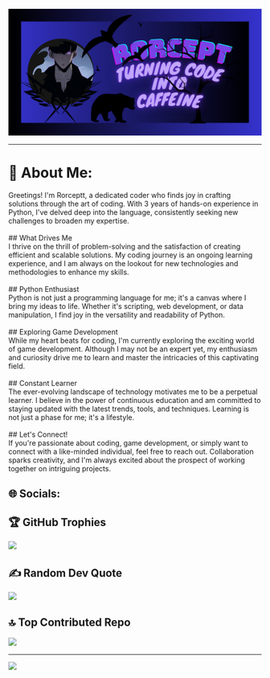 ![Banner](https://github.com/Rorceptt/Rorceptt/blob/main/GitHub%20Banner.png)

---
# 💫 About Me:
Greetings! I'm Rorceptt, a dedicated coder who finds joy in crafting solutions through the art of coding. With 3 years of hands-on experience in Python, I've delved deep into the language, consistently seeking new challenges to broaden my expertise.<br>
<br>## What Drives Me<br>
I thrive on the thrill of problem-solving and the satisfaction of creating efficient and scalable solutions. My coding journey is an ongoing learning experience, and I am always on the lookout for new technologies and methodologies to enhance my skills.<br>
<br>## Python Enthusiast<br>
Python is not just a programming language for me; it's a canvas where I bring my ideas to life. Whether it's scripting, web development, or data manipulation, I find joy in the versatility and readability of Python.<br>
<br>## Exploring Game Development<br>
While my heart beats for coding, I'm currently exploring the exciting world of game development. Although I may not be an expert yet, my enthusiasm and curiosity drive me to learn and master the intricacies of this captivating field.<br>
<br>## Constant Learner<br>
The ever-evolving landscape of technology motivates me to be a perpetual learner. I believe in the power of continuous education and am committed to staying updated with the latest trends, tools, and techniques. Learning is not just a phase for me; it's a lifestyle.<br>
<br>## Let's Connect!<br>
If you're passionate about coding, game development, or simply want to connect with a like-minded individual, feel free to reach out. Collaboration sparks creativity, and I'm always excited about the prospect of working together on intriguing projects.

## 🌐 Socials:

## 🏆 GitHub Trophies
![](https://github-profile-trophy.vercel.app/?username=Xeschozz&theme=radical&no-frame=false&no-bg=true&margin-w=4)

## ✍️ Random Dev Quote
![](https://quotes-github-readme.vercel.app/api?type=horizontal&theme=radical)

## 🔝 Top Contributed Repo
![](https://github-contributor-stats.vercel.app/api?username=Xeschozz&limit=5&theme=radical&combine_all_yearly_contributions=true)

---
[![](https://visitcount.itsvg.in/api?id=Xeschozz&icon=9&color=1)](https://visitcount.itsvg.in)

